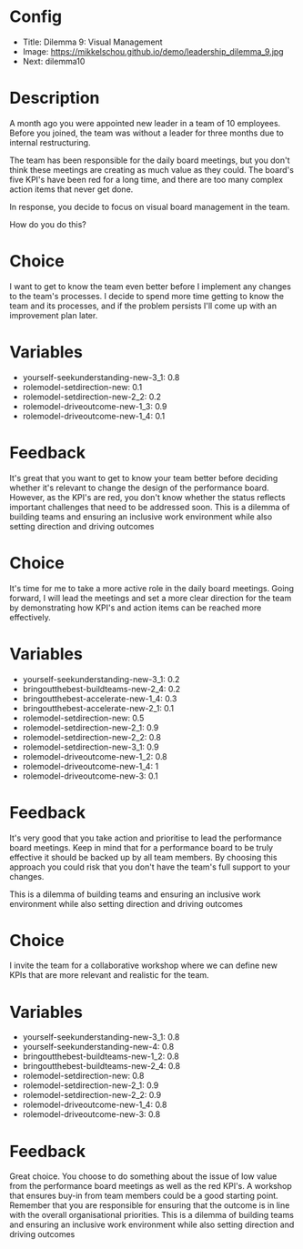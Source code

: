 # Config
 - Title: Dilemma 9: Visual Management
 - Image: https://mikkelschou.github.io/demo/leadership_dilemma_9.jpg
 - Next: dilemma10

# Description
A month ago you were appointed new leader in a team of 10 employees. Before you joined, the team was without a leader for three months due to internal restructuring. 

The team has been responsible for the daily board meetings, but you don't think these meetings are creating as much value as they could. The board's five KPI's have been red for a long time, and there are too many complex action items that never get done.

In response, you decide to focus on visual board management in the team.  

How do you do this?

# Choice
I want to get to know the team even better before I implement any changes to the team's processes. I decide to spend  more time getting to know the team and its processes, and if the problem persists I'll come up with an improvement plan later.

# Variables
- yourself-seekunderstanding-new-3_1: 0.8
- rolemodel-setdirection-new: 0.1
- rolemodel-setdirection-new-2_2: 0.2
- rolemodel-driveoutcome-new-1_3: 0.9
- rolemodel-driveoutcome-new-1_4: 0.1

# Feedback
 It's great that you want to get to know your team better before deciding whether it's relevant to change the design of the performance board. However, as the KPI's are red, you don't know whether the status reflects important challenges that need to be addressed soon. 
This is a dilemma of building teams and ensuring an inclusive work environment while also setting direction and driving outcomes 




# Choice
It's time for me to take a more active role in the daily board meetings. Going forward, I will lead the meetings and set a more clear direction for the team by demonstrating how KPI's and action items can be reached more effectively.

# Variables
- yourself-seekunderstanding-new-3_1: 0.2
- bringoutthebest-buildteams-new-2_4: 0.2
- bringoutthebest-accelerate-new-1_4: 0.3
- bringoutthebest-accelerate-new-2_1: 0.1
- rolemodel-setdirection-new: 0.5
- rolemodel-setdirection-new-2_1: 0.9
- rolemodel-setdirection-new-2_2: 0.8
- rolemodel-setdirection-new-3_1: 0.9
- rolemodel-driveoutcome-new-1_2: 0.8
- rolemodel-driveoutcome-new-1_4: 1
- rolemodel-driveoutcome-new-3: 0.1


# Feedback
 It's very good that you take action and prioritise to lead the performance board meetings. Keep in mind that for a performance board to be truly effective it should be backed up by all team members. By choosing this approach you could risk that you don't have the team's full support to your changes. 

This is a dilemma of building teams and ensuring an inclusive work environment while also setting direction and driving outcomes 
 




# Choice
I invite the team for a collaborative workshop where we can define new KPIs that are more relevant and realistic for the team.  


# Variables
- yourself-seekunderstanding-new-3_1: 0.8
- yourself-seekunderstanding-new-4: 0.8
- bringoutthebest-buildteams-new-1_2: 0.8
- bringoutthebest-buildteams-new-2_4: 0.8
- rolemodel-setdirection-new: 0.8
- rolemodel-setdirection-new-2_1: 0.9
- rolemodel-setdirection-new-2_2: 0.9
- rolemodel-driveoutcome-new-1_4: 0.8
- rolemodel-driveoutcome-new-3: 0.8

# Feedback
Great choice. You choose to do something about the issue of low value from the performance board meetings as well as the red KPI's. A workshop that ensures buy-in from team members could be a good starting point. Remember that you are responsible for ensuring that the outcome is in line with the overall organisational priorities. 
This is a dilemma of building teams and ensuring an inclusive work environment while also setting direction and driving outcomes 







